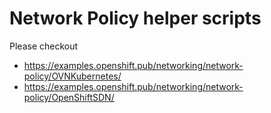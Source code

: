 # Network Policy helper scripts

Please checkout
* https://examples.openshift.pub/networking/network-policy/OVNKubernetes/
* https://examples.openshift.pub/networking/network-policy/OpenShiftSDN/

